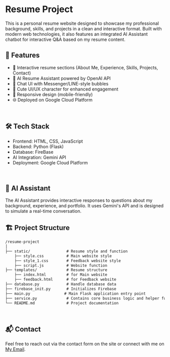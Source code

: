 # Resume Project
This is a personal resume website designed to showcase my professional background, skills, and projects in a clean and interactive format. Built with modern web technologies, it also features an integrated AI Assistant chatbot for interactive Q&A based on my resume content.
<br>

## 🚀 **Features**
- 📄 Interactive resume sections (About Me, Experience, Skills, Projects, Contact)
- 🤖 AI Resume Assistant powered by OpenAI API
- 💬 Chat UI with Messenger/LINE-style bubbles
- 🎨 Cute UI/UX character for enhanced engagement
- 📱 Responsive design (mobile-friendly)
- 🌐 Deployed on Google Cloud Platform
<br>

## 🛠️ **Tech Stack**
- Frontend: HTML, CSS, JavaScript
- Backend: Python (Flask)
- Database: FireBase
- AI Integration: Gemini API
- Deployment: Google Cloud Platform
<br>

## 🧠 **AI Assistant**
The AI Assistant provides interactive responses to questions about my background, experience, and portfolio. It uses Gemini's API and is designed to simulate a real-time conversation.
<br>

## 🏗️ **Project Structure**
```md
/resume-project
│
├── static/                # Resume style and function
    ├── style.css          # Main website style
    ├── style_1.css        # Feedback website style
    ├── script.js          # Website function
├── templates/             # Resume structure
    ├── index.html         # for Main website
    ├── feedback.html      # for Feedback website
├── database.py            # Handle database data
├── firebase_init.py       # Initializes Firebase
├── main.py               # Main Flask application entry point
├── service.py             # Contains core business logic and helper functions
└── README.md              # Project documentation
```
<br>

## 📬 **Contact**
Feel free to reach out via the contact form on the site or connect with me on [My Email](mimilee2733@gmail.com).
